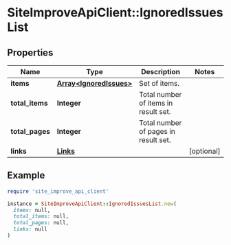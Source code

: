 # SiteImproveApiClient::IgnoredIssuesList

## Properties

| Name | Type | Description | Notes |
| ---- | ---- | ----------- | ----- |
| **items** | [**Array&lt;IgnoredIssues&gt;**](IgnoredIssues.md) | Set of items. |  |
| **total_items** | **Integer** | Total number of items in result set. |  |
| **total_pages** | **Integer** | Total number of pages in result set. |  |
| **links** | [**Links**](Links.md) |  | [optional] |

## Example

```ruby
require 'site_improve_api_client'

instance = SiteImproveApiClient::IgnoredIssuesList.new(
  items: null,
  total_items: null,
  total_pages: null,
  links: null
)
```

